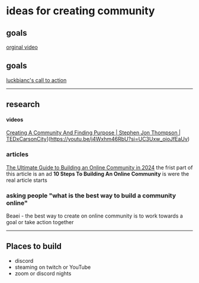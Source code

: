 # ideas for creating community
## goals
[orginal video](https://www.tiktok.com/@luckbianc/video/7343385053038136619?is_from_webapp=1&sender_device=pc&web_id=7339202824513570350)

## goals
[luckbianc's call to action](https://www.tiktok.com/@luckbianc/video/7343385053038136619?is_from_webapp=1&sender_device=pc&web_id=7339202824513570350)

---

## research

#### videos
[Creating A Community And Finding Purpose | Stephen Jon Thompson | TEDxCarsonCity](https://www.youtube.com/watch?v=j4Wxhm46RbU&t=611s&pp=ygUYaG93IHRvIGJ1aWxkIGEgY29tbXVuaXR5 "Creating A Community And Finding Purpose | Stephen Jon Thompson | TEDxCarsonCity")](https://youtu.be/j4Wxhm46RbU?si=UC3Uxw_oioJfEaUv)

### articles
[The Ultimate Guide to Building an Online Community in 2024](https://www.mightynetworks.com/resources/how-to-build-an-online-community) the frist part of this article is an ad **10 Steps To Building An Online Community** is were the real article starts


### asking people "what is the best way to build a community online"
Beaei - the best way to create on online community is to work towards a goal or take action together


---

## Places to build 

- discord
- steaming on twitch or YouTube
- zoom or discord nights 
